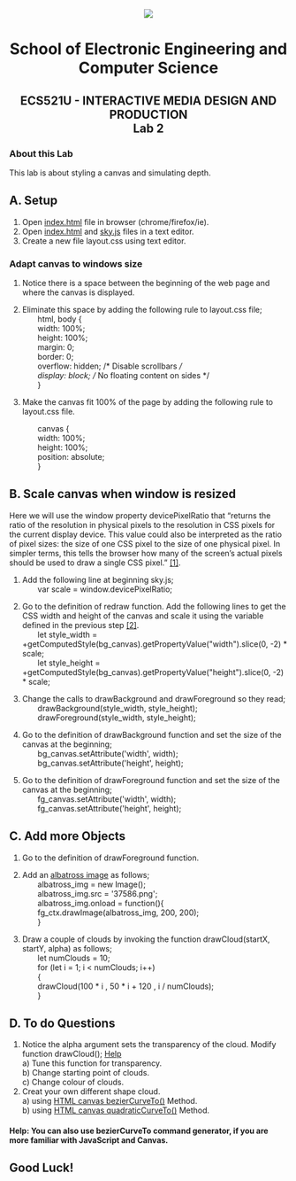 <div align="center">
  <img src="https://www.qmul.ac.uk/blizard/media/blizard/images/logos/QMUL_White.png" />

# School of Electronic Engineering and Computer  Science

## ECS521U - INTERACTIVE MEDIA DESIGN AND PRODUCTION</br>Lab 2
</div>

### About this Lab
This lab is about styling a canvas and simulating depth.

## A. Setup
1. Open [index.html](https://github.com/expertofvision/ECS521-Interactive-Media-Design-and-Production-Labs-Work-FALL-2020-/blob/master/lab-02/index.html) file in browser (chrome/firefox/ie).
2. Open [index.html](https://github.com/expertofvision/ECS521-Interactive-Media-Design-and-Production-Labs-Work-FALL-2020-/blob/master/lab-02/index.html) and [sky.js](https://github.com/expertofvision/ECS521-Interactive-Media-Design-and-Production-Labs-Work-FALL-2020-/blob/master/lab-02/sky.js) files in a text editor.
3. Create a new file layout.css using text editor.

### Adapt canvas to windows size 
1. Notice there is a space between the beginning of the web page and where the canvas is displayed.
2. Eliminate this space by adding the following rule to layout.css file; <br/>
    &nbsp;&nbsp;&nbsp;&nbsp;&nbsp;&nbsp; html, body { <br/>
    &nbsp;&nbsp;&nbsp;&nbsp;&nbsp;&nbsp; width: 100%; <br/>
    &nbsp;&nbsp;&nbsp;&nbsp;&nbsp;&nbsp; height: 100%; <br/>
    &nbsp;&nbsp;&nbsp;&nbsp;&nbsp;&nbsp; margin: 0; <br/>
    &nbsp;&nbsp;&nbsp;&nbsp;&nbsp;&nbsp; border: 0; <br/>
    &nbsp;&nbsp;&nbsp;&nbsp;&nbsp;&nbsp; overflow: hidden; /* Disable scrollbars */ <br/>
    &nbsp;&nbsp;&nbsp;&nbsp;&nbsp;&nbsp; display: block; /* No floating content on sides */ <br/>
    &nbsp;&nbsp;&nbsp;&nbsp;&nbsp;&nbsp; } <br/>

3. Make the canvas fit 100% of the page by adding the following rule to layout.css file.

    &nbsp;&nbsp;&nbsp;&nbsp;&nbsp;&nbsp; canvas { <br/>
    &nbsp;&nbsp;&nbsp;&nbsp;&nbsp;&nbsp; width: 100%; <br/>
    &nbsp;&nbsp;&nbsp;&nbsp;&nbsp;&nbsp; height: 100%; <br/>
    &nbsp;&nbsp;&nbsp;&nbsp;&nbsp;&nbsp; position: absolute; <br/>
    &nbsp;&nbsp;&nbsp;&nbsp;&nbsp;&nbsp; } <br/>

## B. Scale canvas when window is resized
Here we will use the window property devicePixelRatio that “returns the ratio of the resolution in physical pixels to the
resolution in CSS pixels for the current display device. This value could also be interpreted as the ratio of pixel sizes: the size of one
CSS pixel to the size of one physical pixel. In simpler terms, this tells the browser how many of the screen’s actual pixels should be
used to draw a single CSS pixel.” [[1]](https://developer.mozilla.org/en-US/docs/Web/API/Window/devicePixelRatio). 

1. Add the following line at beginning sky.js; <br/>
    &nbsp;&nbsp;&nbsp;&nbsp;&nbsp;&nbsp; var scale = window.devicePixelRatio; <br/>

2. Go to the definition of redraw function. Add the following lines to get the CSS width and height of the canvas and scale it using the variable defined in the previous step [[2]](https://medium.com/wdstack/fixing-html5-2d-canvas-blur-8ebe27db07da). <br/>
    &nbsp;&nbsp;&nbsp;&nbsp;&nbsp;&nbsp; let style_width = +getComputedStyle(bg_canvas).getPropertyValue("width").slice(0, -2) * scale; <br/>
    &nbsp;&nbsp;&nbsp;&nbsp;&nbsp;&nbsp; let style_height = +getComputedStyle(bg_canvas).getPropertyValue("height").slice(0, -2) * scale; <br/>

3. Change the calls to drawBackground and drawForeground so they read; <br/>
    &nbsp;&nbsp;&nbsp;&nbsp;&nbsp;&nbsp; drawBackground(style_width, style_height); <br/>
    &nbsp;&nbsp;&nbsp;&nbsp;&nbsp;&nbsp; drawForeground(style_width, style_height); <br/>

4. Go to the definition of drawBackground function and set the size of the canvas at the beginning; <br/>
    &nbsp;&nbsp;&nbsp;&nbsp;&nbsp;&nbsp; bg_canvas.setAttribute('width', width); <br/>
    &nbsp;&nbsp;&nbsp;&nbsp;&nbsp;&nbsp; bg_canvas.setAttribute('height', height); <br/>

5. Go to the definition of drawForeground function and set the size of the canvas at the beginning; <br/>
    &nbsp;&nbsp;&nbsp;&nbsp;&nbsp;&nbsp; fg_canvas.setAttribute('width', width); <br/>
    &nbsp;&nbsp;&nbsp;&nbsp;&nbsp;&nbsp; fg_canvas.setAttribute('height', height); <br/>

## C. Add more Objects
1. Go to the definition of drawForeground function.
2. Add an [albatross image](https://github.com/expertofvision/ECS521-Interactive-Media-Design-and-Production-Labs-Work-FALL-2020-/blob/master/lab-02/37586.png) as follows; <br/>
    &nbsp;&nbsp;&nbsp;&nbsp;&nbsp;&nbsp; albatross_img = new Image(); <br/>
    &nbsp;&nbsp;&nbsp;&nbsp;&nbsp;&nbsp; albatross_img.src = '37586.png'; <br/>
    &nbsp;&nbsp;&nbsp;&nbsp;&nbsp;&nbsp; albatross_img.onload = function(){ <br/>
    &nbsp;&nbsp;&nbsp;&nbsp;&nbsp;&nbsp; fg_ctx.drawImage(albatross_img, 200, 200); <br/>
    &nbsp;&nbsp;&nbsp;&nbsp;&nbsp;&nbsp; } <br/>

3. Draw a couple of clouds by invoking the function drawCloud(startX, startY, alpha) as follows; <br/>
    &nbsp;&nbsp;&nbsp;&nbsp;&nbsp;&nbsp; let numClouds = 10; <br/>
    &nbsp;&nbsp;&nbsp;&nbsp;&nbsp;&nbsp; for (let i = 1; i < numClouds; i++) <br/>
    &nbsp;&nbsp;&nbsp;&nbsp;&nbsp;&nbsp; { <br/>
    &nbsp;&nbsp;&nbsp;&nbsp;&nbsp;&nbsp; drawCloud(100 * i , 50 * i + 120 , i / numClouds); <br/>
    &nbsp;&nbsp;&nbsp;&nbsp;&nbsp;&nbsp; } <br/>

## D. To do Questions

1. Notice the alpha argument sets the transparency of the cloud. Modify function drawCloud(); [Help](https://www.w3schools.com/tags/ref_canvas.asp) <br/>
    a) Tune this function for transparency. <br/>
    b) Change starting point of clouds. <br/>
    c) Change colour of clouds. <br/>
2. Creat your own different shape cloud. <br/>
    a) using [HTML canvas bezierCurveTo()](https://www.w3schools.com/tags/canvas_beziercurveto.asp) Method. <br/>
    b) using [HTML canvas quadraticCurveTo()](https://www.w3schools.com/tags/canvas_quadraticcurveto.asp) Method. <br/>

#### Help: You can also use bezierCurveTo command generator, if you are more familiar with JavaScript and Canvas.


## Good Luck!














